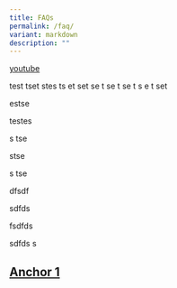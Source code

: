 ```yaml
---
title: FAQs
permalink: /faq/
variant: markdown
description: ""
---
```

<p><a href="youtube.com" rel="noopener noreferrer nofollow" target="_blank">youtube</a>
</p>
test
tset
stes
ts
et
set
se
t
se
t
se
t
s
e
t
set


estse


testes

s
tse

stse

s
tse





dfsdf


sdfds

fsdfds


sdfds
s

<h2><a href="#anchor1">Anchor 1</a></h2>

